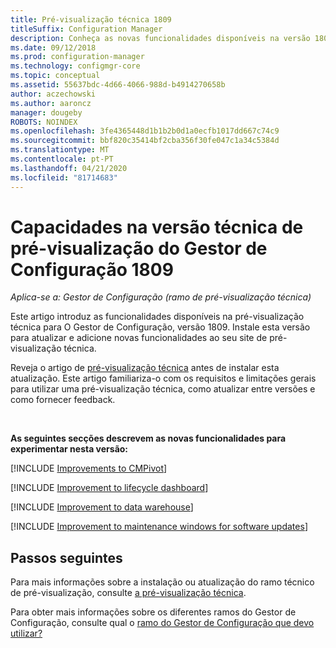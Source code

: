 ```yaml
---
title: Pré-visualização técnica 1809
titleSuffix: Configuration Manager
description: Conheça as novas funcionalidades disponíveis na versão 1809 do ramo de pré-visualização técnica do Gestor de Configuração.
ms.date: 09/12/2018
ms.prod: configuration-manager
ms.technology: configmgr-core
ms.topic: conceptual
ms.assetid: 55637bdc-4d66-4066-988d-b4914270658b
author: aczechowski
ms.author: aaroncz
manager: dougeby
ROBOTS: NOINDEX
ms.openlocfilehash: 3fe4365448d1b1b2b0d1a0ecfb1017dd667c74c9
ms.sourcegitcommit: bbf820c35414bf2cba356f30fe047c1a34c5384d
ms.translationtype: MT
ms.contentlocale: pt-PT
ms.lasthandoff: 04/21/2020
ms.locfileid: "81714683"
---
```

# <a name="capabilities-in-configuration-manager-technical-preview-version-1809"></a>Capacidades na versão técnica de pré-visualização do Gestor de Configuração 1809 

*Aplica-se a: Gestor de Configuração (ramo de pré-visualização técnica)*

Este artigo introduz as funcionalidades disponíveis na pré-visualização técnica para O Gestor de Configuração, versão 1809. Instale esta versão para atualizar e adicione novas funcionalidades ao seu site de pré-visualização técnica. 

Reveja o artigo de [pré-visualização técnica](technical-preview.md) antes de instalar esta atualização. Este artigo familiariza-o com os requisitos e limitações gerais para utilizar uma pré-visualização técnica, como atualizar entre versões e como fornecer feedback.     


<!--  Known Issues Template
## Known issues 

[!INCLUDE [known issue title](includes/known-issue-bugid.md)]

-->



<br>

**As seguintes secções descrevem as novas funcionalidades para experimentar nesta versão:**  


[!INCLUDE [Improvements to CMPivot](includes/1359068.md)]

[!INCLUDE [Improvement to lifecycle dashboard](includes/1358702.md)]

[!INCLUDE [Improvement to data warehouse](includes/1358870.md)]

[!INCLUDE [Improvement to maintenance windows for software updates](includes/vso2839307.md)]


## <a name="next-steps"></a>Passos seguintes

Para mais informações sobre a instalação ou atualização do ramo técnico de pré-visualização, consulte [a pré-visualização técnica](technical-preview.md).    

Para obter mais informações sobre os diferentes ramos do Gestor de Configuração, consulte qual o [ramo do Gestor de Configuração que devo utilizar?](../understand/which-branch-should-i-use.md)
